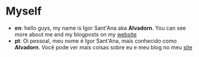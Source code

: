 # Myself

- **en**: hello guys, my name is Igor Sant'Ana aka **Alvadorn**. You can see more about me and my blogposts on my [website](www.igorsantana.com)
- **pt**: Oi pessoal, meu nome é Igor Sant'Ana, mais conhecido como **Alvadorn**. Você pode ver mais coisas sobre eu e meu blog no meu [site](www.igorsantana.com)

<!--
**alvadorn/alvadorn** is a ✨ _special_ ✨ repository because its `README.md` (this file) appears on your GitHub profile.

Here are some ideas to get you started:

- 🔭 I’m currently working on ...
- 🌱 I’m currently learning ...
- 👯 I’m looking to collaborate on ...
- 🤔 I’m looking for help with ...
- 💬 Ask me about ...
- 📫 How to reach me: ...
- 😄 Pronouns: ...
- ⚡ Fun fact: ...
-->
